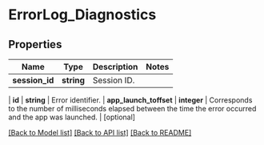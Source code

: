 # ErrorLog_Diagnostics

## Properties
Name | Type | Description | Notes
------------ | ------------- | ------------- | -------------
**session_id** | **string** | Session ID.
 | 
**id** | **string** | Error identifier. | 
**app_launch_toffset** | **integer** | Corresponds to the number of milliseconds elapsed between the time the error occurred and the app was launched.
 | [optional] 

[[Back to Model list]](../README.md#documentation-for-models) [[Back to API list]](../README.md#documentation-for-api-endpoints) [[Back to README]](../README.md)

